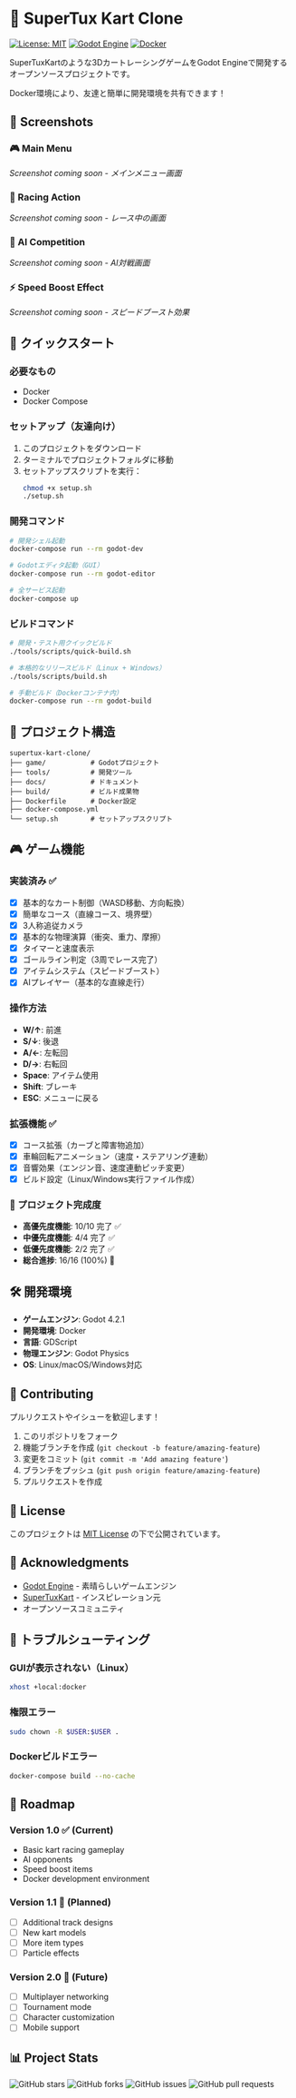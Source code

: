 # 🏁 SuperTux Kart Clone

[![License: MIT](https://img.shields.io/badge/License-MIT-yellow.svg)](https://opensource.org/licenses/MIT)
[![Godot Engine](https://img.shields.io/badge/Godot-4.2.1-blue.svg)](https://godotengine.org/)
[![Docker](https://img.shields.io/badge/Docker-Ready-blue.svg)](https://www.docker.com/)

SuperTuxKartのような3DカートレーシングゲームをGodot Engineで開発するオープンソースプロジェクトです。

Docker環境により、友達と簡単に開発環境を共有できます！

## 📸 Screenshots

### 🎮 Main Menu
<!-- ![Main Menu](screenshots/main-menu.png) -->
*Screenshot coming soon - メインメニュー画面*

### 🏁 Racing Action  
<!-- ![Racing Action](screenshots/race-action.png) -->
*Screenshot coming soon - レース中の画面*

### 🤖 AI Competition
<!-- ![AI Competition](screenshots/ai-competition.png) -->
*Screenshot coming soon - AI対戦画面*

### ⚡ Speed Boost Effect
<!-- ![Speed Boost](screenshots/speed-boost.png) -->
*Screenshot coming soon - スピードブースト効果*

## 🚀 クイックスタート

### 必要なもの
- Docker
- Docker Compose

### セットアップ（友達向け）
1. このプロジェクトをダウンロード
2. ターミナルでプロジェクトフォルダに移動
3. セットアップスクリプトを実行：
   ```bash
   chmod +x setup.sh
   ./setup.sh
   ```

### 開発コマンド

```bash
# 開発シェル起動
docker-compose run --rm godot-dev

# Godotエディタ起動（GUI）
docker-compose run --rm godot-editor

# 全サービス起動
docker-compose up
```

### ビルドコマンド

```bash
# 開発・テスト用クイックビルド
./tools/scripts/quick-build.sh

# 本格的なリリースビルド（Linux + Windows）
./tools/scripts/build.sh

# 手動ビルド（Dockerコンテナ内）
docker-compose run --rm godot-build
```

## 📁 プロジェクト構造

```
supertux-kart-clone/
├── game/           # Godotプロジェクト
├── tools/          # 開発ツール
├── docs/           # ドキュメント
├── build/          # ビルド成果物
├── Dockerfile      # Docker設定
├── docker-compose.yml
└── setup.sh        # セットアップスクリプト
```

## 🎮 ゲーム機能

### 実装済み ✅
- [x] 基本的なカート制御（WASD移動、方向転換）
- [x] 簡単なコース（直線コース、境界壁）
- [x] 3人称追従カメラ
- [x] 基本的な物理演算（衝突、重力、摩擦）
- [x] タイマーと速度表示
- [x] ゴールライン判定（3周でレース完了）
- [x] アイテムシステム（スピードブースト）
- [x] AIプレイヤー（基本的な直線走行）

### 操作方法
- **W/↑**: 前進
- **S/↓**: 後退  
- **A/←**: 左転回
- **D/→**: 右転回
- **Space**: アイテム使用
- **Shift**: ブレーキ
- **ESC**: メニューに戻る

### 拡張機能 ✅
- [x] コース拡張（カーブと障害物追加）
- [x] 車輪回転アニメーション（速度・ステアリング連動）
- [x] 音響効果（エンジン音、速度連動ピッチ変更）
- [x] ビルド設定（Linux/Windows実行ファイル作成）

### 🎯 プロジェクト完成度
- **高優先度機能**: 10/10 完了 ✅
- **中優先度機能**: 4/4 完了 ✅
- **低優先度機能**: 2/2 完了 ✅
- **総合進捗**: 16/16 (100%) 🎉

## 🛠️ 開発環境

- **ゲームエンジン**: Godot 4.2.1
- **開発環境**: Docker
- **言語**: GDScript
- **物理エンジン**: Godot Physics
- **OS**: Linux/macOS/Windows対応

## 🤝 Contributing

プルリクエストやイシューを歓迎します！

1. このリポジトリをフォーク
2. 機能ブランチを作成 (`git checkout -b feature/amazing-feature`)
3. 変更をコミット (`git commit -m 'Add amazing feature'`)
4. ブランチをプッシュ (`git push origin feature/amazing-feature`)
5. プルリクエストを作成

## 📝 License

このプロジェクトは [MIT License](LICENSE) の下で公開されています。

## 🙏 Acknowledgments

- [Godot Engine](https://godotengine.org/) - 素晴らしいゲームエンジン
- [SuperTuxKart](https://supertuxkart.net/) - インスピレーション元
- オープンソースコミュニティ

## 🔧 トラブルシューティング

### GUIが表示されない（Linux）
```bash
xhost +local:docker
```

### 権限エラー
```bash
sudo chown -R $USER:$USER .
```

### Dockerビルドエラー
```bash
docker-compose build --no-cache
```

## 🔄 Roadmap

### Version 1.0 ✅ (Current)
- Basic kart racing gameplay
- AI opponents
- Speed boost items
- Docker development environment

### Version 1.1 🚧 (Planned)
- [ ] Additional track designs
- [ ] New kart models
- [ ] More item types
- [ ] Particle effects

### Version 2.0 🎯 (Future)
- [ ] Multiplayer networking
- [ ] Tournament mode
- [ ] Character customization
- [ ] Mobile support

## 📊 Project Stats

![GitHub stars](https://img.shields.io/github/stars/teneteke/supertux-kart-clone?style=social)
![GitHub forks](https://img.shields.io/github/forks/teneteke/supertux-kart-clone?style=social)
![GitHub issues](https://img.shields.io/github/issues/teneteke/supertux-kart-clone)
![GitHub pull requests](https://img.shields.io/github/issues-pr/teneteke/supertux-kart-clone)